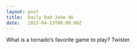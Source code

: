 ```yaml
---
layout: post
title:  Daily Dad Joke 4U
date:   2023-04-23T00:00:00Z
---
```

What is a tornado’s favorite game to play? Twister.
